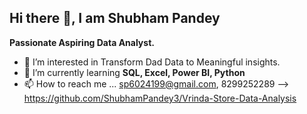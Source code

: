 ## Hi there 👋, I am Shubham Pandey

**Passionate Aspiring Data Analyst.**

- 👀 I’m interested in Transform Dad Data to Meaningful insights.
- 🌱 I’m currently learning **SQL, Excel, Power BI, Python**
- 📫 How to reach me ... sp6024199@gmail.com, 8299252289
--> https://github.com/ShubhamPandey3/Vrinda-Store-Data-Analysis
